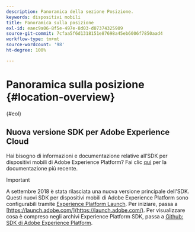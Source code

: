 ```yaml
---
description: Panoramica della sezione Posizione.
keywords: dispositivi mobili
title: Panoramica sulla posizione
exl-id: eaec9a06-8f5e-497e-8d03-d07374325909
source-git-commit: 7cfaa5f6d1318151e87698a45eb6006f7850aad4
workflow-type: tm+mt
source-wordcount: '98'
ht-degree: 100%

---
```


# Panoramica sulla posizione {#location-overview}

{#eol}

## Nuova versione SDK per Adobe Experience Cloud

Hai bisogno di informazioni e documentazione relative all’SDK per dispositivi mobili di Adobe Experience Platform? Fai clic [qui](https://aep-sdks.gitbook.io/docs/) per la documentazione più recente.

>[!IMPORTANT]
>
>A settembre 2018 è stata rilasciata una nuova versione principale dell&#39;SDK. Questi nuovi SDK per dispositivi mobili di Adobe Experience Platform sono configurabili tramite [Experience Platform Launch](https://www.adobe.com/it/experience-platform/launch.html). Per iniziare, passa a [https://launch.adobe.com/](https://launch.adobe.com/). Per visualizzare cosa è compreso negli archivi Experience Platform SDK, passa a [Github: SDK di Adobe Experience Platform](https://github.com/Adobe-Marketing-Cloud/acp-sdks).
